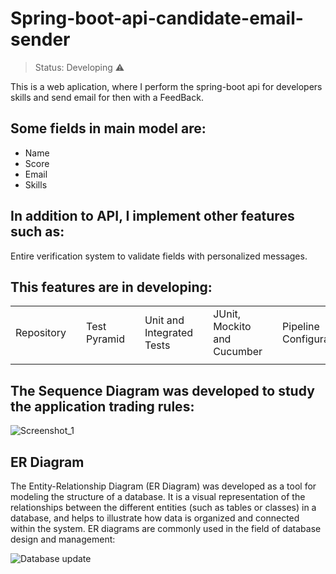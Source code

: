 <h1>Spring-boot-api-candidate-email-sender</h1>

> Status: Developing ⚠️

This is a web aplication, where I perform the spring-boot api for developers skills and send email for then with a FeedBack.

## Some fields in main model are:

+ Name
+ Score
+ Email
+ Skills

## In addition to API, I implement other features such as:

Entire verification system to validate fields with personalized messages.

## This features are in developing:

<table>
  <tr>
    <td>Repository<td/>
    <td> Test Pyramid<td/>
    <td>Unit and Integrated Tests<td/>
    <td>JUnit, Mockito and Cucumber<td/>
    <td>Pipeline Configuration<td/>
    <td>Kubernetes<td/>
     <td>Basic Commands<td/>
 
  </tr>
   <td><td/>
    <td><td/>
    <td><td/>
    <td><td/>
    <td><td/>
    <td><td/>
    <td><td/>
   </tr>
</table>

## The Sequence Diagram was developed to study the application trading rules:

![Screenshot_1](https://user-images.githubusercontent.com/103866012/229593477-c6a689f9-5825-4234-8253-fc95430b7782.png)

## ER Diagram

The Entity-Relationship Diagram (ER Diagram) was developed as a tool for modeling the structure of a database. It is a visual representation of the relationships between the different entities (such as tables or classes) in a database, and helps to illustrate how data is organized and connected within the system. ER diagrams are commonly used in the field of database design and management:

![Database update](https://user-images.githubusercontent.com/103866012/233379050-115238ac-b7a5-4ba5-8bf0-7ca7fd938a88.png)



